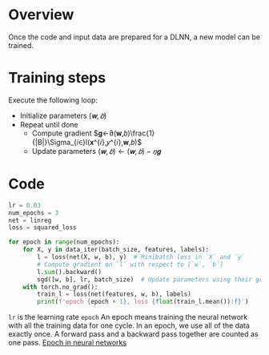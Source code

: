 # Overview
Once the code and input data are prepared for a DLNN, a new model can be trained.

# Training steps
Execute the following loop:

-   Initialize parameters $(𝐰,𝑏)$ 
-   Repeat until done
    -   Compute gradient $𝐠←∂(𝐰,𝑏)\frac{1}{|B|}\Sigma_{𝑖∈}l(𝐱^{𝑖},𝑦^{𝑖},𝐰,𝑏)$ 
    -   Update parameters $(𝐰,𝑏)←(𝐰,𝑏)−𝜂𝐠$

# Code

```python
lr = 0.03
num_epochs = 3
net = linreg
loss = squared_loss

for epoch in range(num_epochs):
    for X, y in data_iter(batch_size, features, labels):
        l = loss(net(X, w, b), y)  # Minibatch loss in `X` and `y`
        # Compute gradient on `l` with respect to [`w`, `b`]
        l.sum().backward()
        sgd([w, b], lr, batch_size)  # Update parameters using their gradient
    with torch.no_grad():
        train_l = loss(net(features, w, b), labels)
        print(f'epoch {epoch + 1}, loss {float(train_l.mean()):f}')
```

`lr` is the learning rate
`epoch` An epoch means training the neural network with all the training data for one cycle. In an epoch, we use all of the data exactly once. A forward pass and a backward pass together are counted as one pass. [Epoch in neural networks](https://www.baeldung.com/cs/epoch-neural-networks)
